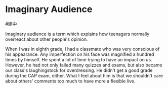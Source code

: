 # Imaginary Audience
#建中 

Imaginary audience is a term which explains how teenagers normally overreact about other people's opinion.

When I was in eighth grade, I had a classmate who was very conscious of his appearance. Any imperfection on his face was magnified a hundred times by himself. He spent a lot of time trying to have an impact on us. However, he had not only failed many quizzes and exams, but also became our class's laughingstock for overdressing. He didn't get a good grade during the CAP exam, either. What I feel about him is that we shouldn't care about others' comments too much to have more a flexible live.